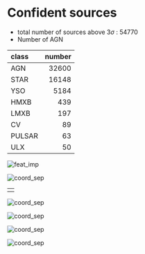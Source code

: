 # Confident sources

*   total number of sources above $3\sigma$ : 54770
*   Number of AGN

| class |  number |
|:-------|--------:|
| AGN    |   32600 |
| STAR   |   16148 |
| YSO    |    5184 |
| HMXB   |     439 |
| LMXB   |     197 |
| CV     |      89 |
| PULSAR |      63 |
| ULX    |      50 |

![feat_imp](result/plots/feat_imp.jpg)

![coord_sep](result/plots/feature_sep/important_features/gal_coord.png)

<table>
    <tr>
        <td><img src = ''>
    </tr>
</table>



![coord_sep](result/plots/feature_sep/important_features/b-mag.jpg)

![coord_sep](result/plots/feature_sep/important_features/m-mag.jpg)


![coord_sep](result/plots/feature_sep/important_features/h-mag.jpg)


![coord_sep](result/plots/feature_sep/important_features/u-mag.jpg)